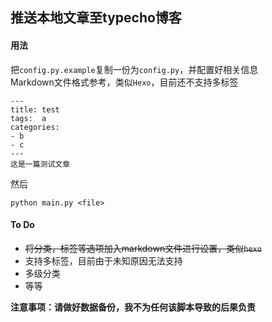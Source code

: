 ## 推送本地文章至typecho博客

#### 用法
把`config.py.example`复制一份为`config.py`，并配置好相关信息  
Markdown文件格式参考，类似`Hexo`，目前还不支持多标签
```
---
title: test
tags:  a
categories:
- b
- c
---
这是一篇测试文章
```
然后
```
python main.py <file>
```
#### To Do
- ~~将分类，标签等选项加入markdown文件进行设置，类似`hexo`~~
- 支持多标签，目前由于未知原因无法支持
- 多级分类
- 等等

**注意事项：请做好数据备份，我不为任何该脚本导致的后果负责**
